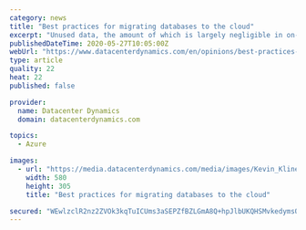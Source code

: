```yaml
---
category: news
title: "Best practices for migrating databases to the cloud"
excerpt: "Unused data, the amount of which is largely negligible in on-premises operation, can put a significant strain on the budget in the cloud"
publishedDateTime: 2020-05-27T10:05:00Z
webUrl: "https://www.datacenterdynamics.com/en/opinions/best-practices-migrating-databases-cloud/"
type: article
quality: 22
heat: 22
published: false

provider:
  name: Datacenter Dynamics
  domain: datacenterdynamics.com

topics:
  - Azure

images:
  - url: "https://media.datacenterdynamics.com/media/images/Kevin_Kline.2e16d0ba.fill-1200x630.png"
    width: 580
    height: 305
    title: "Best practices for migrating databases to the cloud"

secured: "WEwlzclR2nz2ZVOk3kqTuICUms3aSEPZfBZLGmA8Q+hpJlbUKQHSMvkedymsONs3m+Nil37MPJCgWLcLjT3mVu3bsSs1hfe1ttCZdcX1L8+Pk0ZSbNnWW8T/RoHWhrgCDV8IavoZL/ihWTrOaIE/t9sq1G9pEN6/B+YzjaTq1gYEHhCVBhy7MckEKuy34TIrNR0RIUQb1mryt75K2rJU9EfB0zMnp7zIzCn/Hj1v1ChMHcr25jCTjsf/CmKTtprVynbvySZ6qtLQxGoHNTWApd7tIjN+M6ZrfgsGL3qSXg/OPQtqBjgrb2G+B87fMRbDku4/5YuRCEaYbhRAh1TLUUZqY4W1MerXuhLoTjZ+ZdXdW/L4R/Kkn7cbFb3ZcGzblWLm5Le4MtEngCAD3Yd0zPwDLG69odwqVacWZ+5duVWVKdDlt0WWU6gkCIxoPmMD4ruwSZ6LWIYxGoqaiScHxTD148V3C+zdOwFy6i15XaE=;iyJkCJmFM3j0NgfatrFsxA=="
---
```


